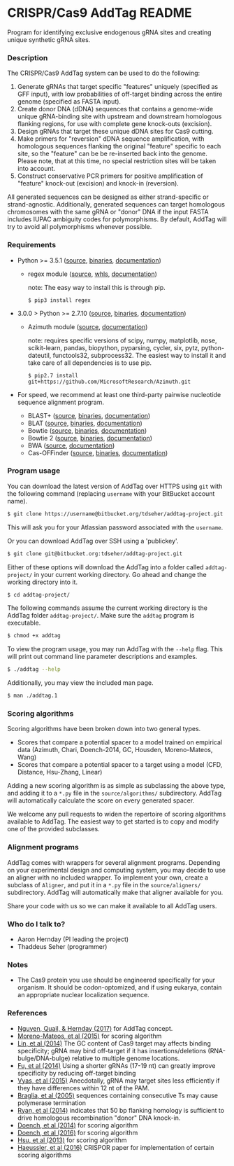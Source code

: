 # CRISPR/Cas9 AddTag README #

Program for identifying exclusive endogenous gRNA sites and creating unique synthetic gRNA sites.

### Description ###

The CRISPR/Cas9 AddTag system can be used to do the following:

 1. Generate gRNAs that target specific "features" uniquely (specified as GFF input), with low probabilities of off-target binding across the entire genome (specified as FASTA input).
 2. Create donor DNA (dDNA) sequences that contains a genome-wide unique gRNA-binding site with upstream and downstream homologous flanking regions, for use with complete gene knock-outs (excision).
 3. Design gRNAs that target these unique dDNA sites for Cas9 cutting.
 4. Make primers for "reversion" dDNA sequence amplification, with homologous sequences flanking the original "feature" specific to each site, so the "feature" can be be re-inserted back into the genome. Please note, that at this time, no special restriction sites will be taken into account.
 5. Construct conservative PCR primers for positive amplification of "feature" knock-out (excision) and knock-in (reversion).

All generated sequences can be designed as either strand-specific or strand-agnostic. Additionally, generated sequences can target homologous chromosomes with the same gRNA or "donor" DNA if the input FASTA includes IUPAC ambiguity codes for polymorphisms. By default, AddTag will try to avoid all polymorphisms whenever possible.

### Requirements ###

 * Python >= 3.5.1 ([source](https://www.python.org/downloads/), [binaries](https://www.python.org/downloads/), [documentation](https://docs.python.org/3/))
    - regex module ([source](https://bitbucket.org/mrabarnett/mrab-regex), [whls](https://pypi.python.org/pypi/regex), [documentation](https://pypi.python.org/pypi/regex))
      
      note: The easy way to install this is through pip.
      
      ```
      $ pip3 install regex
      ```

 * 3.0.0 > Python >= 2.7.10 ([source](https://www.python.org/downloads/), [binaries](https://www.python.org/downloads/), [documentation](https://docs.python.org/2/))
    - Azimuth module ([source](https://github.com/MicrosoftResearch/Azimuth), [documentation](https://www.microsoft.com/en-us/research/project/azimuth/))
      
      note: requires specific versions of scipy, numpy, matplotlib, nose, scikit-learn, pandas, biopython, pyparsing, cycler, six, pytz, python-dateutil, functools32, subprocess32. The easiest way to install it and take care of all dependencies is to use pip.
      
      ```
      $ pip2.7 install git+https://github.com/MicrosoftResearch/Azimuth.git
      ```

 * For speed, we recommend at least one third-party pairwise nucleotide sequence alignment program.
    - BLAST+ ([source](ftp://ftp.ncbi.nlm.nih.gov/blast/executables/blast+/LATEST), [binaries](ftp://ftp.ncbi.nlm.nih.gov/blast/executables/blast+/LATEST), [documentation](https://www.ncbi.nlm.nih.gov/books/NBK279690/))
    - BLAT ([source](https://genome.ucsc.edu/goldenPath/help/blatSpec.html), [binaries](http://hgdownload.cse.ucsc.edu/admin/exe/), [documentation](https://genome.ucsc.edu/goldenPath/help/blatSpec.html))
    - Bowtie ([source](https://github.com/BenLangmead/bowtie), [binaries](https://sourceforge.net/projects/bowtie-bio/files/bowtie/), [documentation](http://bowtie-bio.sourceforge.net/manual.shtml))
    - Bowtie 2 ([source](https://github.com/BenLangmead/bowtie2), [binaries](https://sourceforge.net/projects/bowtie-bio/files/bowtie2/), [documentation](http://bowtie-bio.sourceforge.net/bowtie2/manual.shtml))
    - BWA ([source](https://github.com/lh3/bwa), [documentation](http://bio-bwa.sourceforge.net/bwa.shtml))
    - Cas-OFFinder ([source](https://github.com/snugel/cas-offinder), [binaries](https://sourceforge.net/projects/cas-offinder/files/Binaries/), [documentation](http://www.rgenome.net/cas-offinder/portable))

### Program usage ###
You can download the latest version of AddTag over HTTPS using `git` with the following command (replacing `username` with your BitBucket account name).
```sh
$ git clone https://username@bitbucket.org/tdseher/addtag-project.git
```

This will ask you for your Atlassian password associated with the `username`.

Or you can download AddTag over SSH using a 'publickey'.
```sh
$ git clone git@bitbucket.org:tdseher/addtag-project.git
```

Either of these options will download the AddTag into a folder called `addtag-project/` in your current working directory. Go ahead and change the working directory into it.
```sh
$ cd addtag-project/
```

The following commands assume the current working directory is the AddTag folder `addtag-project/`. Make sure the `addtag` program is executable.
```sh
$ chmod +x addtag
```

To view the program usage, you may run AddTag with the `--help` flag. This will print out command line parameter descriptions and examples.
```sh
$ ./addtag --help
```

Additionally, you may view the included man page.
```sh
$ man ./addtag.1
```

### Scoring algorithms ###
Scoring algorithms have been broken down into two general types.

 * Scores that compare a potential spacer to a model trained on empirical data (Azimuth, Chari, Doench-2014, GC, Housden, Moreno-Mateos, Wang)
 * Scores that compare a potential spacer to a target using a model (CFD, Distance, Hsu-Zhang, Linear)

Adding a new scoring algorithm is as simple as subclassing the above type, and adding it to a `*.py` file in the `source/algorithms/` subdirectory. AddTag will automatically calculate the score on every generated spacer.

We welcome any pull requests to widen the repertoire of scoring algorithms available to AddTag. The easiest way to get started is to copy and modify one of the provided subclasses.

### Alignment programs ###
AddTag comes with wrappers for several alignment programs. Depending on your experimental design and computing system, you may decide to use an aligner with no included wrapper. To implement your own, create a subclass of `Aligner`, and put it in a `*.py` file in the `source/aligners/` subdirectory. AddTag will automatically make that aligner available for you.

Share your code with us so we can make it available to all AddTag users.

### Who do I talk to? ###

 * Aaron Hernday (PI leading the project)
 * Thaddeus Seher (programmer)

### Notes ###

 * The Cas9 protein you use should be engineered specifically for your organism. It should be codon-optomized, and if using eukarya, contain an appropriate nuclear localization sequence.

### References ###
 * [Nguyen, Quail, & Hernday (2017)](http://dx.doi.org/10.1128/mSphereDirect.00149-17) for AddTag concept.
 * [Moreno-Mateos, et al (2015)](http://dx.doi.org/10.1038/nmeth.3543) for scoring algorithm
 * [Lin, et al (2014)](http://dx.doi.org/10.1093/nar/gku402) The GC content of Cas9 target may affects binding specificity; gRNA may bind off-target if it has insertions/deletions (RNA-bulge/DNA-bulge) relative to multiple genome locations.
 * [Fu, et al (2014)](http://dx.doi.org/10.1038/nbt.2808) Using a shorter gRNAs (17-19 nt) can greatly improve specificity by reducing off-target binding
 * [Vyas, et al (2015)](http://dx.doi.org/10.1126/sciadv.1500248) Anecdotally, gRNA may target sites less efficiently if they have differences within 12 nt of the PAM.
 * [Braglia, et al (2005)](http://dx.doi.org/10.1074/jbc.M412238200) sequences containing consecutive Ts may cause polymerase termination
 * [Ryan, et al (2014)](http://dx.doi.org/10.7554/eLife.03703) indicates that 50 bp flanking homology is sufficient to drive homologous recombination "donor" DNA knock-in.
 * [Doench, et al (2014)](http://dx.doi.org/10.1038/nbt.3026) for scoring algorithm
 * [Doench, et al (2016)](http://dx.doi.org/10.1038/nbt.3437) for scoring algorithm
 * [Hsu, et al (2013)](http://dx.doi.org/10.1038/nbt.2647) for scoring algorithm
 * [Haeussler, et al (2016)](http://dx.doi.org/10.1186/s13059-016-1012-2) CRISPOR paper for implementation of certain scoring algorithms

